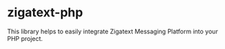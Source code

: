 # zigatext-php
This library helps to easily integrate Zigatext Messaging Platform into your PHP project.
